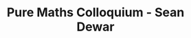 ---
layout: seminartalk
speaker: Sean Dewar
speakerinst: Johann Radon Institut
speakershortinst: RICAM
speakerurl: 
talktitle: 
talkdate: Jan 27 2022
talkterm: "2022S2"
talktime: "16.00"
talkplace: Purdie Theatre C
title: "Pure Maths Colloquium - Sean Dewar"
---